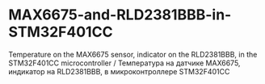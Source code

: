 # MAX6675-and-RLD2381BBB-in-STM32F401CC
Temperature on the MAX6675 sensor, indicator on the RLD2381BBB, in the STM32F401CC microcontroller / Температура на датчике MAX6675,  индикатор на RLD2381BBB,  в микроконтроллере STM32F401CC

